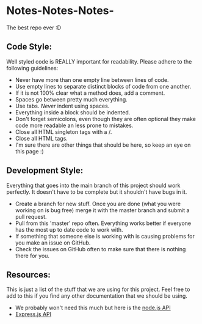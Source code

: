 Notes-Notes-Notes-
==================
The best repo ever :D

Code Style:
-----------
Well styled code is REALLY important for readability. Please adhere to the following guidelines:
- Never have more than one empty line between lines of code.
- Use empty lines to separate distinct blocks of code from one another.
- If it is not 100% clear what a method does, add a comment.
- Spaces go between pretty much everything.
- Use tabs. *Never* indent using spaces.
- Everything inside a block should be indented.
- Don't forget semicolons, even though they are often optional they make code more readable an less prone to mistakes.
- Close all HTML singleton tags with a /.
- Close all HTML tags.
- I'm sure there are other things that should be here, so keep an eye on this page :)

Development Style:
------------------
Everything that goes into the main branch of this project should work perfectly. It doesn't have to be complete but it shouldn't have bugs in it.
- Create a branch for new stuff. Once you are done (what you were working on is bug free) merge it with the master branch and submit a pull request.
- Pull from this 'master' repo often. Everything works better if everyone has the most up to date code to work with.
- If something that someone else is working with is causing problems for you make an issue on GitHub.
- Check the issues on GitHub often to make sure that there is nothing there for you.

Resources:
----------
This is just a list of the stuff that we are using for this project. Feel free to add to this if you find any other documentation that we should be using.
- We probably won't need this much but here is the <a href="http://nodejs.org/api/">node.js API</a>
- <a href="http://expressjs.com/api.html">Express.js API</a>